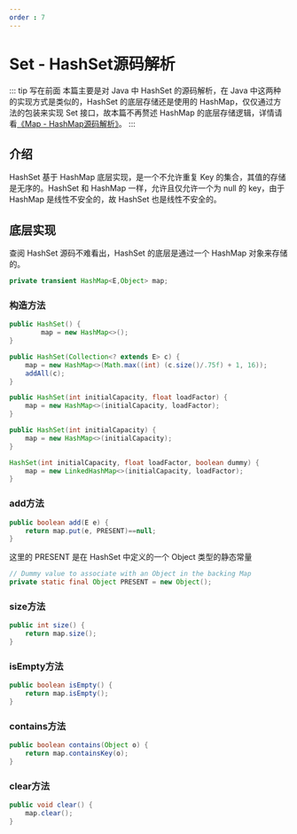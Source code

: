 ```yaml
---
order : 7
---
```

# Set - HashSet源码解析

::: tip 写在前面
本篇主要是对 Java 中 HashSet 的源码解析，在 Java 中这两种的实现方式是类似的，HashSet 的底层存储还是使用的 HashMap，仅仅通过方法的包装来实现 Set 接口，故本篇不再赘述 HashMap 的底层存储逻辑，详情请看[《Map - HashMap源码解析》](https://www.codermast.com/java/collection/map-hashmap.html)。
:::

## 介绍

HashSet 基于 HashMap 底层实现，是一个不允许重复 Key 的集合，其值的存储是无序的。HashSet 和 HashMap 一样，允许且仅允许一个为 null 的 key，由于 HashMap 是线性不安全的，故 HashSet 也是线性不安全的。

## 底层实现

查阅 HashSet 源码不难看出，HashSet 的底层是通过一个 HashMap 对象来存储的。

```java
private transient HashMap<E,Object> map;
```

### 构造方法

```java
public HashSet() {
        map = new HashMap<>();
}

public HashSet(Collection<? extends E> c) {
    map = new HashMap<>(Math.max((int) (c.size()/.75f) + 1, 16));
    addAll(c);
}

public HashSet(int initialCapacity, float loadFactor) {
    map = new HashMap<>(initialCapacity, loadFactor);
}

public HashSet(int initialCapacity) {
    map = new HashMap<>(initialCapacity);
}

HashSet(int initialCapacity, float loadFactor, boolean dummy) {
    map = new LinkedHashMap<>(initialCapacity, loadFactor);
}
```
### add方法

```java
public boolean add(E e) {
    return map.put(e, PRESENT)==null;
}
```

这里的 PRESENT 是在 HashSet 中定义的一个 Object 类型的静态常量

```java
// Dummy value to associate with an Object in the backing Map
private static final Object PRESENT = new Object();
```

### size方法

```java
public int size() {
    return map.size();
}
```

### isEmpty方法

```java
public boolean isEmpty() {
    return map.isEmpty();
}
```

### contains方法

```java
public boolean contains(Object o) {
    return map.containsKey(o);
}
```

### clear方法

```java
public void clear() {
    map.clear();
}
```